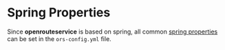 # Spring Properties

Since **openrouteservice** is based on spring, all common
[spring properties](https://docs.spring.io/spring-boot/docs/current/reference/html/application-properties.html) can be set in the `ors-config.yml` file. 


